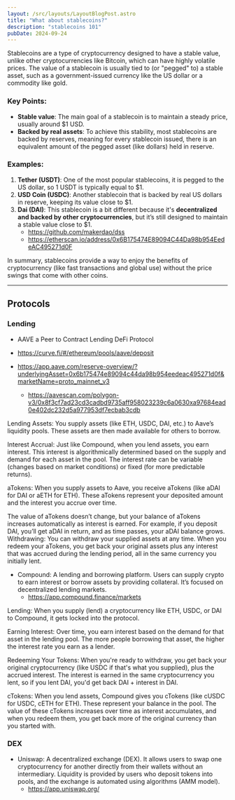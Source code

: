 ```yaml
---
layout: /src/layouts/LayoutBlogPost.astro
title: "What about stablecoins?"
description: "stablecoins 101"
pubDate: 2024-09-24
---
```


Stablecoins are a type of cryptocurrency designed to have a stable value, unlike other cryptocurrencies like Bitcoin, which can have highly volatile prices. The value of a stablecoin is usually tied to (or "pegged" to) a stable asset, such as a government-issued currency like the US dollar or a commodity like gold.

### Key Points:
- **Stable value**: The main goal of a stablecoin is to maintain a steady price, usually around $1 USD.
- **Backed by real assets**: To achieve this stability, most stablecoins are backed by reserves, meaning for every stablecoin issued, there is an equivalent amount of the pegged asset (like dollars) held in reserve.

### Examples:
1. **Tether (USDT)**: One of the most popular stablecoins, it is pegged to the US dollar, so 1 USDT is typically equal to $1.
2. **USD Coin (USDC)**: Another stablecoin that is backed by real US dollars in reserve, keeping its value close to $1.
3. **Dai (DAI)**: This stablecoin is a bit different because it's **decentralized and backed by other cryptocurrencies**, but it’s still designed to maintain a stable value close to $1.
   * https://github.com/makerdao/dss
   * https://etherscan.io/address/0x6B175474E89094C44Da98b954EedeAC495271d0F

In summary, stablecoins provide a way to enjoy the benefits of cryptocurrency (like fast transactions and global use) without the price swings that come with other coins.

---

## Protocols

### Lending

* AAVE a Peer to Contract Lending DeFi Protocol

* https://curve.fi/#/ethereum/pools/aave/deposit
* https://app.aave.com/reserve-overview/?underlyingAsset=0x6b175474e89094c44da98b954eedeac495271d0f&marketName=proto_mainnet_v3
  * https://aavescan.com/polygon-v3/0x8f3cf7ad23cd3cadbd9735aff958023239c6a0630xa97684ead0e402dc232d5a977953df7ecbab3cdb
 
Lending Assets: You supply assets (like ETH, USDC, DAI, etc.) to Aave’s liquidity pools. These assets are then made available for others to borrow.

Interest Accrual: Just like Compound, when you lend assets, you earn interest. This interest is algorithmically determined based on the supply and demand for each asset in the pool. The interest rate can be variable (changes based on market conditions) or fixed (for more predictable returns).

aTokens: When you supply assets to Aave, you receive aTokens (like aDAI for DAI or aETH for ETH). These aTokens represent your deposited amount and the interest you accrue over time.

The value of aTokens doesn’t change, but your balance of aTokens increases automatically as interest is earned. For example, if you deposit DAI, you’ll get aDAI in return, and as time passes, your aDAI balance grows.
Withdrawing: You can withdraw your supplied assets at any time. When you redeem your aTokens, you get back your original assets plus any interest that was accrued during the lending period, all in the same currency you initially lent.

* Compound: A lending and borrowing platform. Users can supply crypto to earn interest or borrow assets by providing collateral. It’s focused on decentralized lending markets.
  * https://app.compound.finance/markets
 
Lending: When you supply (lend) a cryptocurrency like ETH, USDC, or DAI to Compound, it gets locked into the protocol.

Earning Interest: Over time, you earn interest based on the demand for that asset in the lending pool. The more people borrowing that asset, the higher the interest rate you earn as a lender.

Redeeming Your Tokens: When you're ready to withdraw, you get back your original cryptocurrency (like USDC if that's what you supplied), plus the accrued interest. The interest is earned in the same cryptocurrency you lent, so if you lent DAI, you'd get back DAI + interest in DAI.

cTokens: When you lend assets, Compound gives you cTokens (like cUSDC for USDC, cETH for ETH). These represent your balance in the pool. The value of these cTokens increases over time as interest accumulates, and when you redeem them, you get back more of the original currency than you started with.

### DEX

* Uniswap: A decentralized exchange (DEX). It allows users to swap one cryptocurrency for another directly from their wallets without an intermediary. Liquidity is provided by users who deposit tokens into pools, and the exchange is automated using algorithms (AMM model).
  * https://app.uniswap.org/
